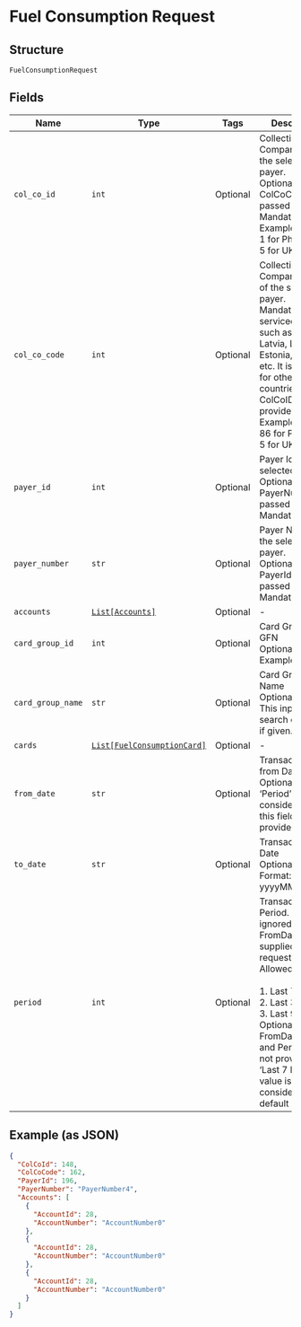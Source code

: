 
# Fuel Consumption Request

## Structure

`FuelConsumptionRequest`

## Fields

| Name | Type | Tags | Description |
|  --- | --- | --- | --- |
| `col_co_id` | `int` | Optional | Collecting Company Id  of the selected payer.<br>Optional if ColCoCode is passed else Mandatory.<br>Example:<br>1 for Philippines<br>5 for UK |
| `col_co_code` | `int` | Optional | Collecting Company Code  of the selected payer.<br>Mandatory for serviced OUs such as Romania, Latvia, Lithuania, Estonia, Ukraine etc. It is optional for other countries if ColCoID is provided.<br>Example:<br>86 for Philippines<br>5 for UK |
| `payer_id` | `int` | Optional | Payer Id  of the selected payer.<br>Optional if PayerNumber is passed else Mandatory |
| `payer_number` | `str` | Optional | Payer Number of the selected payer.<br>Optional if PayerId is passed else Mandatory |
| `accounts` | [`List[Accounts]`](../../doc/models/accounts.md) | Optional | - |
| `card_group_id` | `int` | Optional | Card Group Id in GFN<br>Optional<br>Example: 200 |
| `card_group_name` | `str` | Optional | Card Group Name<br>Optional<br>This input is a search criterion, if given. |
| `cards` | [`List[FuelConsumptionCard]`](../../doc/models/fuel-consumption-card.md) | Optional | - |
| `from_date` | `str` | Optional | Transactions from Date<br>Optional – ‘Period’ will be considered when this field is not provided. |
| `to_date` | `str` | Optional | Transactions to Date<br>Optional<br>Format: yyyyMMdd |
| `period` | `int` | Optional | Transactions Period. This is ignored when FromDate is supplied on the request<br>Allowed values :<br><br>1. Last 7 Days<br>2. Last 30 Days<br>3. Last 90 Days<br>   Optional - When FromDate/ToDate and Period are not provided, ‘Last 7 Days’ value is considered as default Period. |

## Example (as JSON)

```json
{
  "ColCoId": 148,
  "ColCoCode": 162,
  "PayerId": 196,
  "PayerNumber": "PayerNumber4",
  "Accounts": [
    {
      "AccountId": 28,
      "AccountNumber": "AccountNumber0"
    },
    {
      "AccountId": 28,
      "AccountNumber": "AccountNumber0"
    },
    {
      "AccountId": 28,
      "AccountNumber": "AccountNumber0"
    }
  ]
}
```

